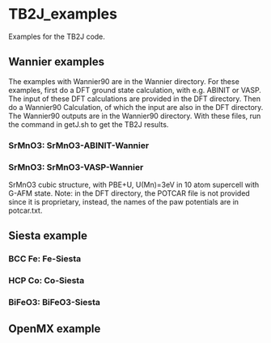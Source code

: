 # TB2J_examples
Examples for the TB2J code.

## Wannier examples
The examples with Wannier90 are in the Wannier directory.
For these examples, first do a DFT ground state calculation, with e.g. ABINIT or VASP. 
The input of these DFT calculations are provided in the DFT directory. 
Then do a Wannier90 Calculation, of which the input are also in the DFT directory. 
The Wannier90 outputs are in the Wannier90 directory. With these files, run the command in 
getJ.sh to get the TB2J results.


### SrMnO3: SrMnO3-ABINIT-Wannier
  

### SrMnO3: SrMnO3-VASP-Wannier
  SrMnO3 cubic structure, with PBE+U, U(Mn)=3eV in 10 atom supercell with G-AFM state.
  Note: in the DFT directory, the POTCAR file is not provided since it is proprietary, 
instead, the names of the paw potentials are in potcar.txt.

## Siesta example

### BCC Fe: Fe-Siesta

### HCP Co: Co-Siesta

### BiFeO3: BiFeO3-Siesta

## OpenMX example

